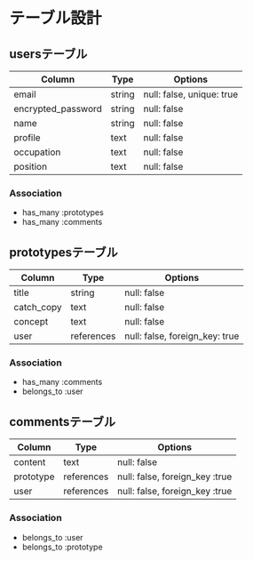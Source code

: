# テーブル設計

## usersテーブル

| Column             | Type   | Options     |
| ------------------ | ------ | ----------- |
| email              | string | null: false, unique: true |
| encrypted_password | string | null: false |
| name               | string | null: false |
| profile            | text   | null: false |
| occupation         | text   | null: false |
| position           | text   | null: false |

### Association
- has_many :prototypes
- has_many :comments


## prototypesテーブル

| Column             | Type   | Options     |
| ------------------ | ------ | ----------- |
| title              | string | null: false |
| catch_copy         | text   | null: false |
| concept            | text   | null: false |
| user               | references | null: false, foreign_key: true |

### Association
- has_many :comments
- belongs_to :user


## commentsテーブル
| Column             | Type   | Options     |
| ------------------ | ------ | ----------- |
| content            | text   | null: false |
| prototype          | references | null: false, foreign_key :true |
| user               | references | null: false, foreign_key :true |

### Association
- belongs_to :user
- belongs_to :prototype